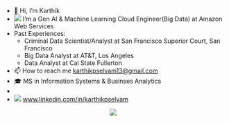 - 👋 Hi, I’m Karthik
- <img src="https://img.shields.io/badge/Amazon_AWS-FF9900?style=for-the-badge&logo=amazonaws&logoColor=white" /> I’m a Gen AI & Machine Learning Cloud Engineer(Big Data) at Amazon Web Services
- Past Experiences:
  - Criminal Data Scientist/Analyst at San Francisco Superior Court, San Francisco
  - Big Data Analyst at AT&T, Los Angeles
  - Data Analyst at Cal State Fullerton
- 📫 How to reach me karthikpselvam13@gmail.com
- 🎓 MS in Information Systems & Businses Analytics
- 
- <img src="https://img.shields.io/badge/LinkedIn-0077B5?style=for-the-badge&logo=linkedin&logoColor=white" /> www.linkedin.com/in/karthikpselvam


<p align="center">
  <img src="https://user-images.githubusercontent.com/45563371/113604647-24a58000-9678-11eb-9bb9-4877d8f1674a.gif" />
</p>

